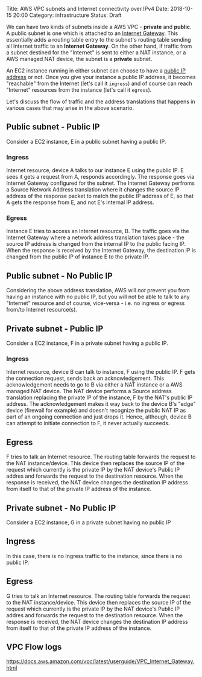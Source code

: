 Title: AWS VPC subnets and Internet connectivity over IPv4
Date: 2018-10-15 20:00
Category: infrastructure
Status: Draft

We can have two kinds of subnets inside a AWS VPC - __private__ and __public__. A public subnet is one which is 
attached to an [Internet Gateway](https://docs.aws.amazon.com/vpc/latest/userguide/VPC_Internet_Gateway.html). This essentially adds a routing table entry to the subnet's routing table sending all Internet traffic to an **Internet Gateway**. On the other hand, 
if traffic from a subnet destined for the "Internet" is sent to either a NAT instance, or a AWS managed NAT device, the subnet 
is a __private__ subnet. 

An EC2 instance running in either subnet can choose to have a [public IP address](https://docs.aws.amazon.com/AWSEC2/latest/UserGuide/using-instance-addressing.html#concepts-public-addresses)
or not. Once you give your instance a public IP address, it becomes "reachable" from the Internet (let's call it `ingress`) 
and of course can reach "Internet" resources from the instance (let's call it `egress`).

Let's discuss the flow of traffic and the address translations that happens in various cases that may arise 
in the above scenario.

## Public subnet - Public IP

Consider a EC2 instance, E in a public subnet having a public IP.

### Ingress

Internet resource, device A talks to our instance E using the public IP. E sees it gets a request from A,
responds accordingly. The response goes via Internet Gateway configured for the subnet. The Internet Gateway
perfroms a Source Network Address translation where it changes the source IP address of the response packet
to match the public IP address of E, so that A gets the response from E, and not E's internal IP address.

### Egress

Instance E tries to access an Internet resource, B. The traffic goes via the Internet Gateway where a network 
address translation takes place - the source IP address is changed from the internal IP to the public facing
IP. When the response is received by the Internet Gateway, the destination IP is changed from the public IP of instance 
E to the private IP.

## Public subnet - No Public IP

Considering the above address translation, AWS will *not* prevent you from having an instance with no public IP,
but you will not be able to talk to any "Internet" resource and of course, vice-versa - i.e. no ingress or egress
from/to Internet resource(s).

## Private subnet - Public IP

Consider a EC2 instance, F in a private subnet having a public IP.

### Ingress

Internet resource, device B can talk to instance, F using the public IP. F gets the connection request, sends
back an acknowledgement. This acknowledgement needs to go to B via either a NAT instance or a AWS managed NAT device.
The NAT device performs a Source address translation replacing the private IP of the instance, F by the NAT's public
IP address. The acknowledgement makes it way back to the device B's "edge" device (firewall for example) and doesn't recognize
the public NAT IP as part of an ongoing connection and just drops it. Hence, although, device B can attempt to
initiate connection to F, it never actually succeeds.

## Egress

F tries to talk an Internet resource. The routing table forwards the request to the NAT instance/device. This device
then replaces the source IP of the request which currently is the private IP by the NAT device's Public IP addres and
forwards the request to the destination resource. When the response is received, the NAT device changes the destination
IP address from itself to that of the private IP address of the instance.


## Private subnet - No Public IP

Consider a EC2 instance, G in a private subnet having no public IP

## Ingress

In this case, there is no Ingress traffic to the instance, since there is no public IP. 

## Egress

G tries to talk an Internet resource. The routing table forwards the request to the NAT instance/device. This device
then replaces the source IP of the request which currently is the private IP by the NAT device's Public IP addres and
forwards the request to the destination resource. When the response is received, the NAT device changes the destination
IP address from itself to that of the private IP address of the instance.



## VPC Flow logs


https://docs.aws.amazon.com/vpc/latest/userguide/VPC_Internet_Gateway.html

